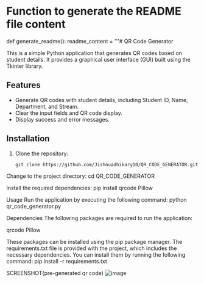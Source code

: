 # Function to generate the README file content
def generate_readme():
    readme_content = '''# QR Code Generator

This is a simple Python application that generates QR codes based on student details. It provides a graphical user interface (GUI) built using the Tkinter library.

## Features

- Generate QR codes with student details, including Student ID, Name, Department, and Stream.
- Clear the input fields and QR code display.
- Display success and error messages.

## Installation

1. Clone the repository:

   ```shell
   git clone https://github.com/Jishnuadhikary10/QR_CODE_GENERATOR.git
Change to the project directory:
cd QR_CODE_GENERATOR

Install the required dependencies:
pip install qrcode Pillow

Usage
Run the application by executing the following command:
python qr_code_generator.py

Dependencies
The following packages are required to run the application:

qrcode
Pillow

These packages can be installed using the pip package manager. The requirements.txt file is provided with the project, which includes the necessary dependencies. You can install them by running the following command:
pip install -r requirements.txt

SCREENSHOT(pre-generated qr code)
![image](https://github.com/Jishnuadhikary10/QR_CODE_GENERATOR/assets/89401869/a68e94b7-0fbe-4461-8e19-3a61bef934cf)

